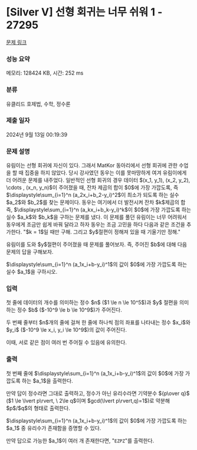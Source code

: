 # [Silver V] 선형 회귀는 너무 쉬워 1 - 27295 

[문제 링크](https://www.acmicpc.net/problem/27295) 

### 성능 요약

메모리: 128424 KB, 시간: 252 ms

### 분류

유클리드 호제법, 수학, 정수론

### 제출 일자

2024년 9월 13일 00:19:39

### 문제 설명

<p>유림이는 선형 회귀에 자신이 있다. 그래서 MatKor 동아리에서 선형 회귀에 관한 수업을 할 때 집중을 하지 않았다. 당시 강사였던 동우는 이를 못마땅하게 여겨 유림이에게 더 어려운 문제를 내주었다. 일반적인 선형 회귀의 경우 데이터 $(x_1, y_1), (x_2, y_2), \cdots , (x_n, y_n)$이 주어졌을 때, 잔차 제곱의 합이 $0$에 가장 가깝도록, 즉 $\displaystyle\sum_{i=1}^n (a_2x_i+b_2-y_i)^2$이 최소가 되도록 하는 실수 $a_2$와 $b_2$를 찾는 문제이다. 동우는 여기에서 더 발전시켜 잔차 $k$제곱의 합 즉, $\displaystyle\sum_{i=1}^n (a_kx_i+b_k-y_i)^k$이 $0$에 가장 가깝도록 하는 실수 $a_k$와 $b_k$을 구하는 문제를 냈다. 이 문제를 풀던 유림이는 너무 어려워서 동우에게 조금만 쉽게 바꿔 달라고 하자 동우는 조금 고민을 하다 다음과 같은 조건을 추가한다. "$k = 1$일 때만 구해. 그리고 $y$절편이 정해져 있을 때 기울기만 정해."</p>

<p>유림이를 도와 $y$절편이 주어졌을 때 문제를 풀어보자. 즉, 주어진 $b$에 대해 다음 문제의 답을 구해보자.</p>

<p>$\displaystyle\sum_{i=1}^n (a_1x_i+b-y_i)^1$의 값이 $0$에 가장 가깝도록 하는 실수 $a_1$을 구하시오.</p>

### 입력 

 <p>첫 줄에 데이터의 개수를 의미하는 정수 $n$ ($1 \le n \le 10^5$)과 $y$ 절편을 의미하는 정수 $b$ ($-10^9 \le b \le 10^9$)가 주어진다.</p>

<p>두 번째 줄부터 $n$개의 줄에 걸쳐 한 줄에 하나씩 점의 좌표를 나타내는 정수 $x_i$와 $y_i$ ($-10^9 \le x_i, y_i \le 10^9$)의 값이 주어진다.</p>

<p>이때, 서로 같은 점이 여러 번 주어질 수 있음에 유의한다.</p>

### 출력 

 <p>첫 번째 줄에 $\displaystyle\sum_{i=1}^n (a_1x_i+b-y_i)^1$의 값이 $0$에 가장 가깝도록 하는 $a_1$을 출력한다.</p>

<p>만약 답이 정수라면 그대로 출력하고, 정수가 아닌 유리수라면 기약분수 ${p\over q}$ ($1 \le \lvert p\rvert, \ 2\le q$이며 $gcd(\lvert p\rvert,q)=1$)로 약분해 $p$/$q$의 형태로 출력한다.</p>

<p>$\displaystyle\sum_{i=1}^n (a_1x_i+b-y_i)^1$의 값이 $0$에 가장 가깝도록 하는 $a_1$ 중 유리수가 존재함을 증명할 수 있다.</p>

<p>만약 답으로 가능한 $a_1$이 여러 개 존재한다면, "<code>EZPZ</code>"를 출력한다.</p>

